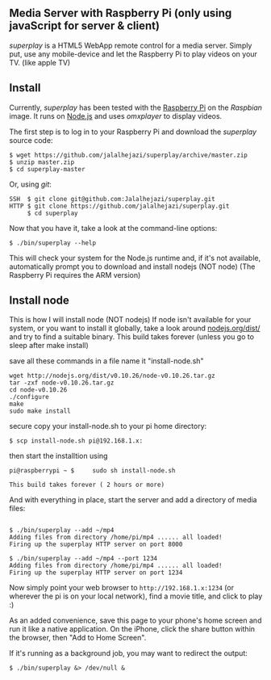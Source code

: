 ## Media Server with Raspberry Pi  (only using javaScript for server & client) 

*superplay* is a HTML5 WebApp remote control for a media
server. Simply put, use any mobile-device and let the Raspberry Pi to
play videos on your TV. (like apple TV)


## Install

Currently, *superplay* has been tested with the
[Raspberry Pi](http://www.raspberrypi.org/) on the
*Raspbian* image. It runs on [Node.js](http://nodejs.org)
and uses *omxplayer* to display videos.

The first step is to log in to your Raspberry Pi and
download the *superplay* source code:

~~~
$ wget https://github.com/jalalhejazi/superplay/archive/master.zip
$ unzip master.zip
$ cd superplay-master
~~~

Or, using *git*:

			
~~~
SSH  $ git clone git@github.com:Jalalhejazi/superplay.git
HTTP $ git clone https://github.com/jalalhejazi/superplay.git
	 $ cd superplay
~~~

Now that you have it, take a look at the command-line options:

~~~
$ ./bin/superplay --help
~~~

This will check your system for the Node.js runtime and, if
it's not available, automatically prompt you to download and
install nodejs (NOT node) (The Raspberry Pi requires the ARM version)


## Install node

This is how I will install node (NOT nodejs) 
If node isn't available for your system, or you
want to install it globally, take a look around
[nodejs.org/dist/](http://nodejs.org/dist/) and try to find
a suitable binary. 
This build takes forever (unless you go to sleep after make install)

save all these commands in a file name it "install-node.sh"

~~~
wget http://nodejs.org/dist/v0.10.26/node-v0.10.26.tar.gz
tar -zxf node-v0.10.26.tar.gz
cd node-v0.10.26
./configure
make
sudo make install
~~~

secure copy your install-node.sh to your pi home directory: 

~~~
$ scp install-node.sh pi@192.168.1.x:  

~~~

then start the installtion using 

~~~
pi@raspberrypi ~ $     sudo sh install-node.sh

This build takes forever ( 2 hours or more)

~~~


And with everything in place, start the server and add a
directory of media files:

~~~

$ ./bin/superplay --add ~/mp4
Adding files from directory /home/pi/mp4 ...... all loaded!
Firing up the superplay HTTP server on port 8000

$ ./bin/superplay --add ~/mp4 --port 1234
Adding files from directory /home/pi/mp4 ...... all loaded!
Firing up the superplay HTTP server on port 1234

~~~

Now simply point your web browser to `http://192.168.1.x:1234`
(or wherever the pi is on your local network), find a
movie title, and click to play :)

As an added convenience, save this page to your phone's home
screen and run it like a native application. On the iPhone,
click the share button within the browser, then "Add to Home Screen".

If it's running as a background job, you may want to redirect the output:

~~~
$ ./bin/superplay &> /dev/null &
~~~
